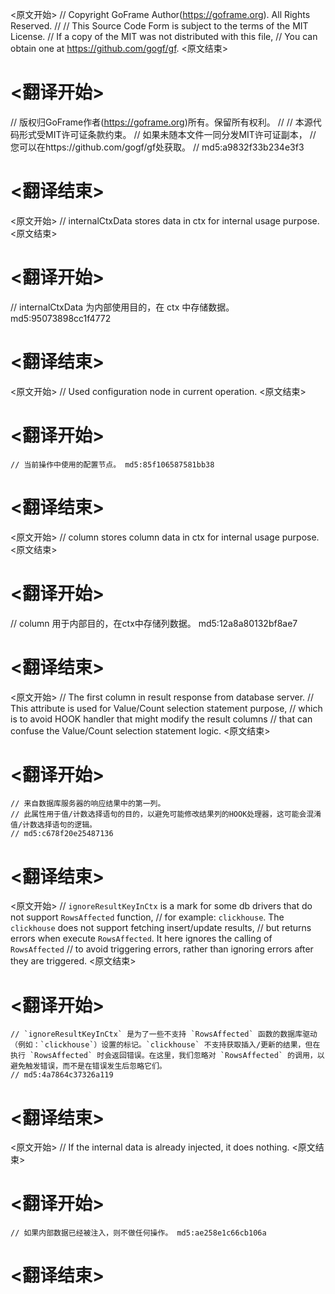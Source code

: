 
<原文开始>
// Copyright GoFrame Author(https://goframe.org). All Rights Reserved.
//
// This Source Code Form is subject to the terms of the MIT License.
// If a copy of the MIT was not distributed with this file,
// You can obtain one at https://github.com/gogf/gf.
<原文结束>

# <翻译开始>
// 版权归GoFrame作者(https://goframe.org)所有。保留所有权利。
//
// 本源代码形式受MIT许可证条款约束。
// 如果未随本文件一同分发MIT许可证副本，
// 您可以在https://github.com/gogf/gf处获取。
// md5:a9832f33b234e3f3
# <翻译结束>


<原文开始>
// internalCtxData stores data in ctx for internal usage purpose.
<原文结束>

# <翻译开始>
// internalCtxData 为内部使用目的，在 ctx 中存储数据。 md5:95073898cc1f4772
# <翻译结束>


<原文开始>
// Used configuration node in current operation.
<原文结束>

# <翻译开始>
	// 当前操作中使用的配置节点。 md5:85f106587581bb38
# <翻译结束>


<原文开始>
// column stores column data in ctx for internal usage purpose.
<原文结束>

# <翻译开始>
// column 用于内部目的，在ctx中存储列数据。 md5:12a8a80132bf8ae7
# <翻译结束>


<原文开始>
	// The first column in result response from database server.
	// This attribute is used for Value/Count selection statement purpose,
	// which is to avoid HOOK handler that might modify the result columns
	// that can confuse the Value/Count selection statement logic.
<原文结束>

# <翻译开始>
	// 来自数据库服务器的响应结果中的第一列。
	// 此属性用于值/计数选择语句的目的，以避免可能修改结果列的HOOK处理器，这可能会混淆值/计数选择语句的逻辑。
	// md5:c678f20e25487136
# <翻译结束>


<原文开始>
	// `ignoreResultKeyInCtx` is a mark for some db drivers that do not support `RowsAffected` function,
	// for example: `clickhouse`. The `clickhouse` does not support fetching insert/update results,
	// but returns errors when execute `RowsAffected`. It here ignores the calling of `RowsAffected`
	// to avoid triggering errors, rather than ignoring errors after they are triggered.
<原文结束>

# <翻译开始>
	// `ignoreResultKeyInCtx` 是为了一些不支持 `RowsAffected` 函数的数据库驱动（例如：`clickhouse`）设置的标记。`clickhouse` 不支持获取插入/更新的结果，但在执行 `RowsAffected` 时会返回错误。在这里，我们忽略对 `RowsAffected` 的调用，以避免触发错误，而不是在错误发生后忽略它们。
	// md5:4a7864c37326a119
# <翻译结束>


<原文开始>
// If the internal data is already injected, it does nothing.
<原文结束>

# <翻译开始>
	// 如果内部数据已经被注入，则不做任何操作。 md5:ae258e1c66cb106a
# <翻译结束>

